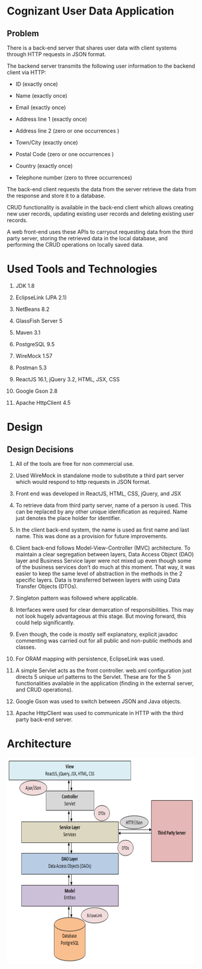 Cognizant User Data Application
===============================

Problem
-------

There is a back-end server that shares user data with client systems
through HTTP requests in JSON format.

The backend server transmits the following user information to the
backend client via HTTP:

-   ID (exactly once)

-   Name (exactly once)

-   Email (exactly once)

-   Address line 1 (exactly once)

-   Address line 2 (zero or one occurrences )

-   Town/City (exactly once)

-   Postal Code (zero or one occurrences )

-   Country <span id="__DdeLink__44_639823996"
    class="anchor"></span>(exactly once)

-   Telephone number (zero to three occurrences)

The back-end client requests the data from the server retrieve the data
from the response and store it to a database.

CRUD functionality is available in the back-end client which allows
creating new user records, updating existing user records and deleting
existing user records.

A web front-end uses these APIs to carryout requesting data from the
third party server, storing the retrieved data in the local database,
and performing the CRUD operations on locally saved data.

Used Tools and Technologies
===========================

1.  <span id="_Toc452690751" class="anchor"></span>JDK 1.8

2.  EclipseLink (JPA 2.1)

3.  NetBeans 8.2

4.  GlassFish Server 5

5.  Maven 3.1

6.  PostgreSQL 9.5

7.  WireMock 1.57

8.  Postman 5.3

9.  ReactJS 16.1, jQuery 3.2, HTML, JSX, CSS

10. Google Gson 2.8

11. Apache HttpClient 4.5

Design
======

Design Decisions
----------------

1.  All of the tools are free for non commercial use.

2.  Used WireMock in standalone mode to substitute a third part server
    which would respond to http requests in JSON format.

3.  Front end was developed in ReactJS, HTML, CSS, jQuery, and JSX

4.  To retrieve data from third party server, name of a person is used.
    This can be replaced by any other unique identification as required.
    Name just denotes the place holder for identifier.

5.  In the client back-end system, the name is used as first name and
    last name. This was done as a provision for future improvements.

6.  Client back-end follows Model-View-Controller (MVC) architecture. To
    maintain a clear segregation between layers, Data Access
    Object (DAO) layer and Business Service layer were not mixed up even
    though some of the business services don’t do much at this moment.
    That way, it was easier to keep the same level of abstraction in the
    methods in the 2 specific layers. Data is transferred between layers
    with using Data Transfer Objects (DTOs).

7.  Singleton pattern was followed where applicable.

8.  Interfaces were used for clear demarcation of responsibilities. This
    may not look hugely advantageous at this stage. But moving forward,
    this could help significantly.

9.  Even though, the code is mostly self explanatory, explicit javadoc
    commenting was carried out for all public and non-public methods
    and classes.

10. For ORAM mapping with persistence, EclipseLink was used.

11. A simple Servlet acts as the front controller. web.xml configuration
    just directs 5 unique url patterns to the Servlet. These are for the
    5 functionalities available in the application (finding in the
    external server, and CRUD operations).

12. Google Gson was used to switch between JSON and Java objects.

13. Apache HttpClient was used to communicate in HTTP with the third
    party back-end server.

Architecture
============

<img src="media/image1.png" width="781" height="549" />
